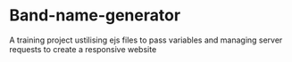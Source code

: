 # Band-name-generator
A training project ustilising ejs files to pass variables and managing server requests to create a responsive website
